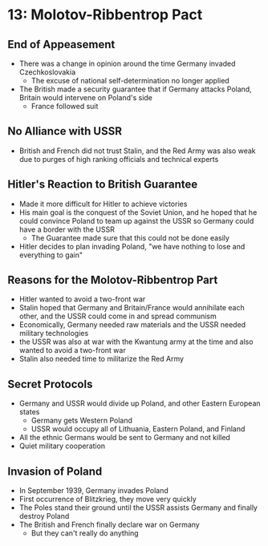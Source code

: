 # 13: Molotov-Ribbentrop Pact
## End of Appeasement
* There was a change in opinion around the time Germany invaded Czechkoslovakia
	* The excuse of national self-determination no longer applied
* The British made a security guarantee that if Germany attacks Poland, Britain would intervene on Poland's side
	* France followed suit

## No Alliance with USSR
* British and French did not trust Stalin, and the Red Army was also weak due to purges of high ranking officials and technical experts

## Hitler's Reaction to British Guarantee
* Made it more difficult for Hitler to achieve victories
* His main goal is the conquest of the Soviet Union, and he hoped that he could convince Poland to team up against the USSR so Germany could have a border with the USSR
	* The Guarantee made sure that this could not be done easily
* Hitler decides to plan invading Poland, "we have nothing to lose and everything to gain"

## Reasons for the Molotov-Ribbentrop Part
* Hitler wanted to avoid a two-front war
* Stalin hoped that Germany and Britain/France would annihilate each other, and the USSR could come in and spread communism
* Economically, Germany needed raw materials and the USSR needed military technologies
* the USSR was also at war with the Kwantung army at the time and also wanted to avoid a two-front war
* Stalin also needed time to militarize the Red Army

## Secret Protocols 
* Germany and USSR would divide up Poland, and other Eastern European states
	* Germany gets Western Poland
	* USSR would occupy all of Lithuania, Eastern Poland, and Finland
* All the ethnic Germans would be sent to Germany and not killed
* Quiet military cooperation

## Invasion of Poland
* In September 1939, Germany invades Poland
* First occurrence of Blitzkrieg, they move very quickly
* The Poles stand their ground until the USSR assists Germany and finally destroy Poland
* The British and French finally declare war on Germany 
	* But they can't really do anything 